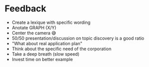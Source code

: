 # Feedback 

- Create a lexique with specific wording 
- Anotate GRAPH (X/Y)
- Center the camera 😅
- 50/50 presentation/discussion on topic discovery is a good ratio
- "What about real application plan"
- Think about the specific need of the corporation
- Take a deep breath (slow speed)
- Invest time on better example 
